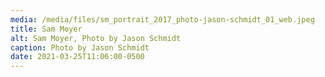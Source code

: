 ```yaml
---
media: /media/files/sm_portrait_2017_photo-jason-schmidt_01_web.jpeg
title: Sam Moyer
alt: Sam Moyer, Photo by Jason Schmidt
caption: Photo by Jason Schmidt
date: 2021-03-25T11:06:00-0500
---
```

